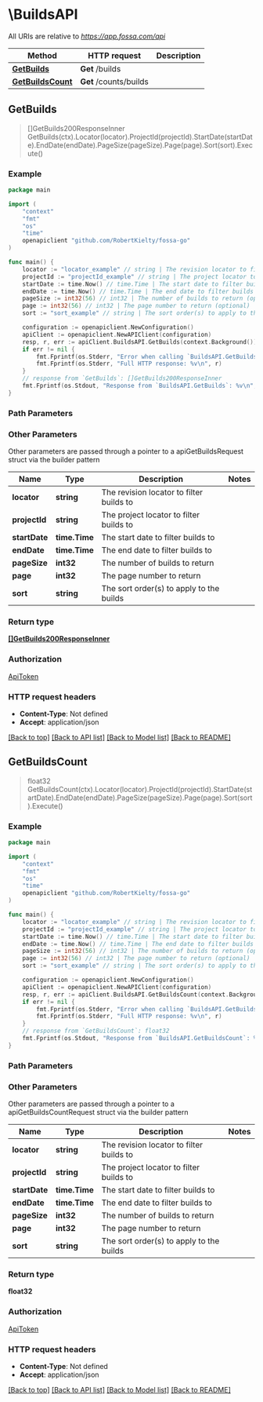 # \BuildsAPI

All URIs are relative to *https://app.fossa.com/api*

Method | HTTP request | Description
------------- | ------------- | -------------
[**GetBuilds**](BuildsAPI.md#GetBuilds) | **Get** /builds | 
[**GetBuildsCount**](BuildsAPI.md#GetBuildsCount) | **Get** /counts/builds | 



## GetBuilds

> []GetBuilds200ResponseInner GetBuilds(ctx).Locator(locator).ProjectId(projectId).StartDate(startDate).EndDate(endDate).PageSize(pageSize).Page(page).Sort(sort).Execute()





### Example

```go
package main

import (
	"context"
	"fmt"
	"os"
    "time"
	openapiclient "github.com/RobertKielty/fossa-go"
)

func main() {
	locator := "locator_example" // string | The revision locator to filter builds to (optional)
	projectId := "projectId_example" // string | The project locator to filter builds to (optional)
	startDate := time.Now() // time.Time | The start date to filter builds to (optional)
	endDate := time.Now() // time.Time | The end date to filter builds to (optional)
	pageSize := int32(56) // int32 | The number of builds to return (optional)
	page := int32(56) // int32 | The page number to return (optional)
	sort := "sort_example" // string | The sort order(s) to apply to the builds (optional)

	configuration := openapiclient.NewConfiguration()
	apiClient := openapiclient.NewAPIClient(configuration)
	resp, r, err := apiClient.BuildsAPI.GetBuilds(context.Background()).Locator(locator).ProjectId(projectId).StartDate(startDate).EndDate(endDate).PageSize(pageSize).Page(page).Sort(sort).Execute()
	if err != nil {
		fmt.Fprintf(os.Stderr, "Error when calling `BuildsAPI.GetBuilds``: %v\n", err)
		fmt.Fprintf(os.Stderr, "Full HTTP response: %v\n", r)
	}
	// response from `GetBuilds`: []GetBuilds200ResponseInner
	fmt.Fprintf(os.Stdout, "Response from `BuildsAPI.GetBuilds`: %v\n", resp)
}
```

### Path Parameters



### Other Parameters

Other parameters are passed through a pointer to a apiGetBuildsRequest struct via the builder pattern


Name | Type | Description  | Notes
------------- | ------------- | ------------- | -------------
 **locator** | **string** | The revision locator to filter builds to | 
 **projectId** | **string** | The project locator to filter builds to | 
 **startDate** | **time.Time** | The start date to filter builds to | 
 **endDate** | **time.Time** | The end date to filter builds to | 
 **pageSize** | **int32** | The number of builds to return | 
 **page** | **int32** | The page number to return | 
 **sort** | **string** | The sort order(s) to apply to the builds | 

### Return type

[**[]GetBuilds200ResponseInner**](GetBuilds200ResponseInner.md)

### Authorization

[ApiToken](../README.md#ApiToken)

### HTTP request headers

- **Content-Type**: Not defined
- **Accept**: application/json

[[Back to top]](#) [[Back to API list]](../README.md#documentation-for-api-endpoints)
[[Back to Model list]](../README.md#documentation-for-models)
[[Back to README]](../README.md)


## GetBuildsCount

> float32 GetBuildsCount(ctx).Locator(locator).ProjectId(projectId).StartDate(startDate).EndDate(endDate).PageSize(pageSize).Page(page).Sort(sort).Execute()





### Example

```go
package main

import (
	"context"
	"fmt"
	"os"
    "time"
	openapiclient "github.com/RobertKielty/fossa-go"
)

func main() {
	locator := "locator_example" // string | The revision locator to filter builds to (optional)
	projectId := "projectId_example" // string | The project locator to filter builds to (optional)
	startDate := time.Now() // time.Time | The start date to filter builds to (optional)
	endDate := time.Now() // time.Time | The end date to filter builds to (optional)
	pageSize := int32(56) // int32 | The number of builds to return (optional)
	page := int32(56) // int32 | The page number to return (optional)
	sort := "sort_example" // string | The sort order(s) to apply to the builds (optional)

	configuration := openapiclient.NewConfiguration()
	apiClient := openapiclient.NewAPIClient(configuration)
	resp, r, err := apiClient.BuildsAPI.GetBuildsCount(context.Background()).Locator(locator).ProjectId(projectId).StartDate(startDate).EndDate(endDate).PageSize(pageSize).Page(page).Sort(sort).Execute()
	if err != nil {
		fmt.Fprintf(os.Stderr, "Error when calling `BuildsAPI.GetBuildsCount``: %v\n", err)
		fmt.Fprintf(os.Stderr, "Full HTTP response: %v\n", r)
	}
	// response from `GetBuildsCount`: float32
	fmt.Fprintf(os.Stdout, "Response from `BuildsAPI.GetBuildsCount`: %v\n", resp)
}
```

### Path Parameters



### Other Parameters

Other parameters are passed through a pointer to a apiGetBuildsCountRequest struct via the builder pattern


Name | Type | Description  | Notes
------------- | ------------- | ------------- | -------------
 **locator** | **string** | The revision locator to filter builds to | 
 **projectId** | **string** | The project locator to filter builds to | 
 **startDate** | **time.Time** | The start date to filter builds to | 
 **endDate** | **time.Time** | The end date to filter builds to | 
 **pageSize** | **int32** | The number of builds to return | 
 **page** | **int32** | The page number to return | 
 **sort** | **string** | The sort order(s) to apply to the builds | 

### Return type

**float32**

### Authorization

[ApiToken](../README.md#ApiToken)

### HTTP request headers

- **Content-Type**: Not defined
- **Accept**: application/json

[[Back to top]](#) [[Back to API list]](../README.md#documentation-for-api-endpoints)
[[Back to Model list]](../README.md#documentation-for-models)
[[Back to README]](../README.md)

